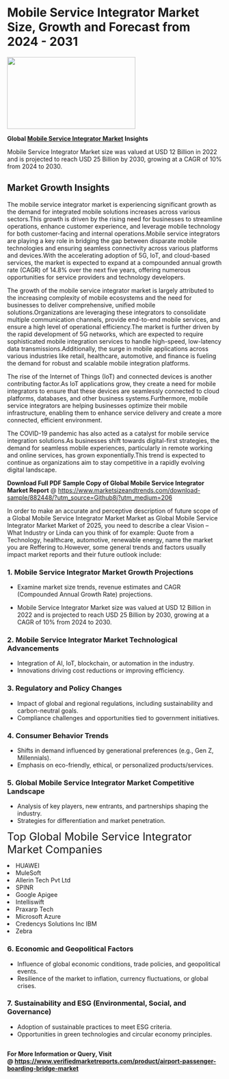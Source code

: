 <H1>Mobile Service Integrator Market Size, Growth and Forecast from 2024 - 2031</H1><img class="aligncenter size-medium wp-image-584254" src="https://thirdeyenews.in/wp-content/uploads/2024/09/Global-Market-Research-300x168.jpeg" alt="" width="300" height="168" /><p><strong>Global&nbsp;<a href="https://www.marketsizeandtrends.com/download-sample/882448/?utm_source=Github8j?utm_medium=206">Mobile Service Integrator Market</a> Insights</strong></p><p>Mobile Service Integrator Market size was valued at USD 12 Billion in 2022 and is projected to reach USD 25 Billion by 2030, growing at a CAGR of 10% from 2024 to 2030.</p><p><h2>Market Growth Insights</h2> <p>The mobile service integrator market is experiencing significant growth as the demand for integrated mobile solutions increases across various sectors.This growth is driven by the rising need for businesses to streamline operations, enhance customer experience, and leverage mobile technology for both customer-facing and internal operations.Mobile service integrators are playing a key role in bridging the gap between disparate mobile technologies and ensuring seamless connectivity across various platforms and devices.With the accelerating adoption of 5G, IoT, and cloud-based services, the market is expected to expand at a compounded annual growth rate (CAGR) of 14.8% over the next five years, offering numerous opportunities for service providers and technology developers.</p> <p>The growth of the mobile service integrator market is largely attributed to the increasing complexity of mobile ecosystems and the need for businesses to deliver comprehensive, unified mobile solutions.Organizations are leveraging these integrators to consolidate multiple communication channels, provide end-to-end mobile services, and ensure a high level of operational efficiency.The market is further driven by the rapid development of 5G networks, which are expected to require sophisticated mobile integration services to handle high-speed, low-latency data transmissions.Additionally, the surge in mobile applications across various industries like retail, healthcare, automotive, and finance is fueling the demand for robust and scalable mobile integration platforms.</p> <p>The rise of the Internet of Things (IoT) and connected devices is another contributing factor.As IoT applications grow, they create a need for mobile integrators to ensure that these devices are seamlessly connected to cloud platforms, databases, and other business systems.Furthermore, mobile service integrators are helping businesses optimize their mobile infrastructure, enabling them to enhance service delivery and create a more connected, efficient environment.</p> <p>The COVID-19 pandemic has also acted as a catalyst for mobile service integration solutions.As businesses shift towards digital-first strategies, the demand for seamless mobile experiences, particularly in remote working and online services, has grown exponentially.This trend is expected to continue as organizations aim to stay competitive in a rapidly evolving digital landscape.</p> <p><span class=""><strong>Download Full PDF Sample Copy of Global Mobile Service Integrator Market Report</strong> @ <a href="https://www.marketsizeandtrends.com/download-sample/882448/?utm_source=Github8j?utm_medium=206" target="_blank">https://www.marketsizeandtrends.com/download-sample/882448/?utm_source=Github8j?utm_medium=206</a></span></p><p>In order to make an accurate and perceptive description of future scope of a Global&nbsp;Mobile Service Integrator Market Market as Global&nbsp;Mobile Service Integrator Market Market of 2025, you need to describe a clear Vision &ndash; What Industry or Linda can you think of for example: Quote from a Technology, healthcare, automotive, renewable energy, name the market you are Reffering to.However, some general trends and factors usually impact market reports and their future outlook include:</p><h3>1.&nbsp;<strong>Mobile Service Integrator Market Growth Projections</strong></h3><ul><li>Examine market size trends, revenue estimates and CAGR (Compounded Annual Growth Rate) projections.</li><li><p>Mobile Service Integrator Market size was valued at USD 12 Billion in 2022 and is projected to reach USD 25 Billion by 2030, growing at a CAGR of 10% from 2024 to 2030.</p></li></ul><h3>2.&nbsp;<strong>Mobile Service Integrator Market Technological Advancements</strong></h3><ul><li>Integration of AI, IoT, blockchain, or automation in the industry.</li><li>Innovations driving cost reductions or improving efficiency.</li></ul><h3>3.&nbsp;<strong>Regulatory and Policy Changes</strong></h3><ul><li>Impact of global and regional regulations, including sustainability and carbon-neutral goals.</li><li>Compliance challenges and opportunities tied to government initiatives.</li></ul><h3>4.&nbsp;<strong>Consumer Behavior Trends</strong></h3><ul><li>Shifts in demand influenced by generational preferences (e.g., Gen Z, Millennials).</li><li>Emphasis on eco-friendly, ethical, or personalized products/services.</li></ul><h3>5.&nbsp;<strong>Global Mobile Service Integrator Market Competitive Landscape</strong></h3><ul><li>Analysis of key players, new entrants, and partnerships shaping the industry.</li><li>Strategies for differentiation and market penetration.</li></ul><p data-pm-slice="1 1 []"><span style="color: inherit; font-family: inherit; font-size: 25px;">Top Global Mobile Service Integrator Market Companies</span></p><div class="" data-test-id=""><p><li>HUAWEI</li><li> MuleSoft</li><li> Allerin Tech Pvt Ltd</li><li> SPINR</li><li> Google Apigee</li><li> Intelliswift</li><li> Praxarp Tech</li><li> Microsoft Azure</li><li> Credencys Solutions Inc IBM</li><li> Zebra</li></p></div><h3>6.&nbsp;<strong>Economic and Geopolitical Factors</strong></h3><ul><li>Influence of global economic conditions, trade policies, and geopolitical events.</li><li>Resilience of the market to inflation, currency fluctuations, or global crises.</li></ul><h3>7.&nbsp;<strong>Sustainability and ESG (Environmental, Social, and Governance)</strong></h3><ul><li>Adoption of sustainable practices to meet ESG criteria.</li><li>Opportunities in green technologies and circular economy principles.</li></ul><h2><strong style="font-size: 14px;">For More Information or Query, Visit @&nbsp;</strong><a style="background-color: #ffffff; font-size: 14px;" href="https://www.marketsizeandtrends.com/report/mobile-service-integrator-market/" target="_blank">https://www.verifiedmarketreports.com/product/airport-passenger-boarding-bridge-market</a></h2>